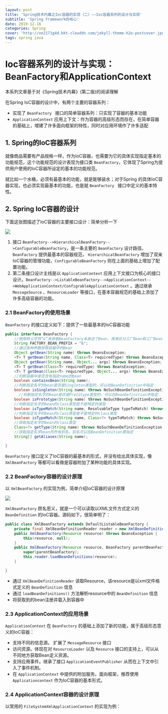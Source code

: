 ```yaml
---
layout: post
title: 'Spring技术内幕之Ioc容器的实现（二）——Ioc容器系列的设计与实现'
subtitle: 'Spring Framework的核心'
date: 2019-12-16
categories: Spring
cover: 'http://on2171g4d.bkt.clouddn.com/jekyll-theme-h2o-postcover.jpg'
tags: spring java
---
```


# Ioc容器系列的设计与实现：BeanFactory和ApplicationContext

本系列文章基于对《Spring技术内幕》(第二版)的阅读理解

在Spring IoC容器的设计中，有两个主要的容器系列：

- 实现了 `BeanFactory ` 接口的简单容器系列：只实现了容器的基本功能
- `ApplicationContext` 应用上下文：作为容器的高级形态而存在，在简单容器的基础上，增建了许多面向框架的特性，同时对应用环境作了许多适配

## 1. Spring的IoC容器系列

就像商品需要有产品规格一样，作为IoC容器，也需要为它的具体实现指定基本的功能规范，这个功能规范的设计表现为接口类 `BeanFactory`，它体现了Spring为提供用户使用的IoC容器所设定的基本的功能规范。

就比如一个水桶，必须有最基本的功能，就是能够装水；对于Spring 的具体IoC容器实现，也必须实现最基本的功能，也是就 `BeanFactory ` 接口中定义的基本特性。

## 2. Spring IoC容器的设计

下面这张图描述了IoC容器的主要接口设计：简单分析一下

![](https://icon.qiantucdn.com/20191215/d62ce60c653aee1f3bd95505e19273ef2)



1. 接口 `BeanFactory-->HierarchicalBeanFactory-->ConfigurableBeanFactory`，是一条主要的 `BeanFactory` 设计路径。`BeanFactory` 提供最基本的容器规范， `HierarchicalBeanFactory` 增加了双亲IoC容器的管理功能，`ConfigurableBeanFactory` 则在上面的基础上增加了配置功能。
2. 第二条接口设计主线是以 `ApplicationContext` 应用上下文接口为核心的接口设计。`BeanFactory-->ListableBeanFactory-->ApplicationContext-->WebApplicationContext/ConfigrableApplicationContext` 。通过继承 `MessageSource` 、`ResourceLoader` 等接口，在基本容器规范的基础上添加了许多高级容器的功能。

### 2.1 BeanFactory的使用场景

`BeanFactory` 的接口定义如下：提供了一些最基本的IoC容器功能

```java 
public interface BeanFactory {
    //使用转义字符“&”来获取BeanFactory本身这个Bean，用来区分工厂Bean和工厂Bean产生的对象Bean
	String FACTORY_BEAN_PREFIX = "&";
    //通过各种参数获取容器中的Bean
	Object getBean(String name) throws BeansException;
	<T> T getBean(String name, Class<T> requiredType) throws BeansException;
	Object getBean(String name, Object... args) throws BeansException;
	<T> T getBean(Class<T> requiredType) throws BeansException;
	<T> T getBean(Class<T> requiredType, Object... args) throws BeansException;
    //判断容器中是否含有指定name的bean
	boolean containsBean(String name);
    //判断指定名字的bean是否是Singleton类型的，可以在BeanDefinition中指定
	boolean isSingleton(String name) throws NoSuchBeanDefinitionException;
      //判断指定名字的bean是否是Prototype类型的，可以在BeanDefinition中指定
	boolean isPrototype(String name) throws NoSuchBeanDefinitionException;
    //判断指定名字的bean的class类型是不是特定的类型
	boolean isTypeMatch(String name, ResolvableType typeToMatch) throws NoSuchBeanDefinitionException;
    //判断指定名字的bean的class类型是不是特定的class类型
	boolean isTypeMatch(String name, Class<?> typeToMatch) throws NoSuchBeanDefinitionException;
    //获取指定名字的bean的class类型
	Class<?> getType(String name) throws NoSuchBeanDefinitionException;
    //获取指定名字bean的所有别名，别名可以在BeanDefinition里指定
	String[] getAliases(String name);

}
```

`BeanFactory` 接口定义了IoC容器的最基本的形式，并没有给出具体实现，像 `XmlBeanFactory` 等都可以看做是容器附加了某种功能的具体实现。

### 2.2 BeanFactory容器的设计原理

以 `XmlBeanFactory` 的实现为例，简单介绍IoC容器的设计原理

![](https://icon.qiantucdn.com/20191215/a422a425aedf1d0d5f140026ab568e4c2)

`XmlBeanFactory` 顾名思义，就是一个可以读取以XML文件方式定义的 `BeanDefinition` 的IoC容器。源码如下，很简单明了：

```java
public class XmlBeanFactory extends DefaultListableBeanFactory {
	private final XmlBeanDefinitionReader reader = new XmlBeanDefinitionReader(this);
	public XmlBeanFactory(Resource resource) throws BeansException {
		this(resource, null);
	}
	public XmlBeanFactory(Resource resource, BeanFactory parentBeanFactory) throws BeansException {
		super(parentBeanFactory);
		this.reader.loadBeanDefinitions(resource);
	}

}
```

- 通过 `XmlBeanDefinitionReader` 读取Resource，该resource是以xml文件格式定义的 `BeanDefinition` 信息
- 通过 `loadBeanDefinitions()` 方法解析resource中的 `BeanDefinition` 信息
- 将获取到的bean注册并载入到容器中

### 2.3 ApplicationContext的应用场景

`ApplicationContext` 在 `BeanFactory` 的基础上添加了新的功能，属于高级形态意义的IoC容器：

- 支持不同的信息源。 扩展了 `MessageResource` 接口
- 访问资源。体现在对 `ResourceLoader` 以及 `Resource` 接口的支持上，可以从不同地方获取Bean定义资源。
- 支持应用事件。继承了接口 `ApplicationEventPublisher` 从而在上下文中引入了事件机制。
- 在 `ApplicationContext` 中提供的附加服务。面向框架，推荐使用 `Applicationcontext` 作为IoC容器的基本形式。

### 2.4 ApplicationContext容器的设计原理

以常用的 `FileSystemXmlApplicationContext` 的实现为例：



